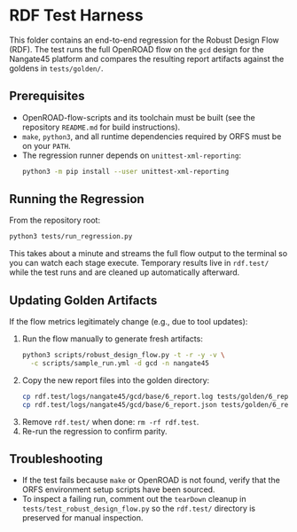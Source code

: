 # RDF Test Harness

This folder contains an end-to-end regression for the Robust Design Flow (RDF).
The test runs the full OpenROAD flow on the `gcd` design for the Nangate45
platform and compares the resulting report artifacts against the goldens in
`tests/golden/`.

## Prerequisites

- OpenROAD-flow-scripts and its toolchain must be built (see the repository
  `README.md` for build instructions).
- `make`, `python3`, and all runtime dependencies required by ORFS must be on
  your `PATH`.
- The regression runner depends on `unittest-xml-reporting`:
  ```bash
  python3 -m pip install --user unittest-xml-reporting
  ```

## Running the Regression

From the repository root:

```bash
python3 tests/run_regression.py
```

This takes about a minute and streams the full flow output to the terminal so
you can watch each stage execute. Temporary results live in `rdf.test/` while
 the test runs and are cleaned up automatically afterward.

## Updating Golden Artifacts

If the flow metrics legitimately change (e.g., due to tool updates):

1. Run the flow manually to generate fresh artifacts:
   ```bash
   python3 scripts/robust_design_flow.py -t -r -y -v \
     -c scripts/sample_run.yml -d gcd -n nangate45
   ```
2. Copy the new report files into the golden directory:
   ```bash
   cp rdf.test/logs/nangate45/gcd/base/6_report.log tests/golden/6_report.log.ok
   cp rdf.test/logs/nangate45/gcd/base/6_report.json tests/golden/6_report.json.ok
   ```
3. Remove `rdf.test/` when done: `rm -rf rdf.test`.
4. Re-run the regression to confirm parity.

## Troubleshooting

- If the test fails because `make` or OpenROAD is not found, verify that the
  ORFS environment setup scripts have been sourced.
- To inspect a failing run, comment out the `tearDown` cleanup in
  `tests/test_robust_design_flow.py` so the `rdf.test/` directory is preserved
  for manual inspection.
